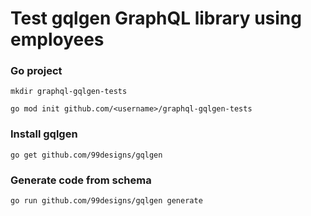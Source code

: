 # Test gqlgen GraphQL library using employees

### Go project

``mkdir graphql-gqlgen-tests``

``go mod init github.com/<username>/graphql-gqlgen-tests``

### Install gqlgen

``go get github.com/99designs/gqlgen``

### Generate code from schema
``go run github.com/99designs/gqlgen generate``


